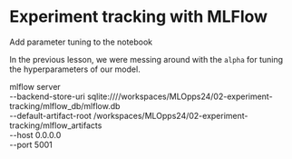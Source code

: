 # Experiment tracking with MLFlow 

Add parameter tuning to the notebook


In the previous lesson, we were messing around with the `alpha` for tuning the hyperparameters of our model. 

mlflow server \
    --backend-store-uri sqlite:////workspaces/MLOpps24/02-experiment-tracking/mlflow_db/mlflow.db \
    --default-artifact-root /workspaces/MLOpps24/02-experiment-tracking/mlflow_artifacts \
    --host 0.0.0.0 \
    --port 5001




